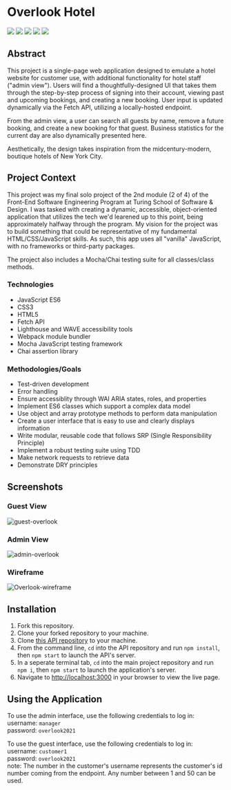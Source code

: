 # Overlook Hotel

<p align="left">
  <img src="https://img.shields.io/badge/JavaScript-F7DF1E?style=for-the-badge&logo=javascript&logoColor=black" />
  <img src="https://img.shields.io/badge/CSS3-1572B6?style=for-the-badge&logo=css3&logoColor=white" />
  <img src="https://img.shields.io/badge/HTML5-E34F26?style=for-the-badge&logo=html5&logoColor=white" />
  <img src="https://img.shields.io/badge/mocha.js-323330?style=for-the-badge&logo=mocha&logoColor=Brown" />
  <img src="https://img.shields.io/badge/chai.js-323330?style=for-the-badge&logo=chai&logoColor=red" />
</p>

## Abstract

This project is a single-page web application designed to emulate a hotel website for customer use, with additional functionality for hotel staff ("admin view"). Users will find a thoughtfully-designed UI that takes them through the step-by-step process of signing into their account, viewing past and upcoming bookings, and creating a new booking. User input is updated dynamically via the Fetch API, utilizing a locally-hosted endpoint. 

From the admin view, a user can search all guests by name, remove a future booking, and create a new booking for that guest. Business statistics for the current day are also dynamically presented here.

Aesthetically, the design takes inspiration from the midcentury-modern, boutique hotels of New York City.

## Project Context

This project was my final solo project of the 2nd module (2 of 4) of the Front-End Software Engineering Program at Turing School of Software & Design. I was tasked with creating a dynamic, accessible, object-oriented application that utilizes the tech we'd learened up to this point, being approximately halfway through the program. My vision for the project was to build something that could be representative of my fundamental HTML/CSS/JavaScript skills. As such, this app uses all "vanilla" JavaScript, with no frameworks or third-party packages.

The project also includes a Mocha/Chai testing suite for all classes/class methods.

### Technologies

- JavaScript ES6
- CSS3
- HTML5
- Fetch API 
- Lighthouse and WAVE accessibility tools 
- Webpack module bundler
- Mocha JavaScript testing framework
- Chai assertion library 

### Methodologies/Goals

- Test-driven development 
- Error handling 
- Ensure accessiblity through WAI ARIA states, roles, and properties 
- Implement ES6 classes which support a complex data model
- Use object and array prototype methods to perform data manipulation
- Create a user interface that is easy to use and clearly displays information
- Write modular, reusable code that follows SRP (Single Responsibility Principle)
- Implement a robust testing suite using TDD
- Make network requests to retrieve data
- Demonstrate DRY principles

## Screenshots

### Guest View
![guest-overlook](https://user-images.githubusercontent.com/108169988/202590796-41440024-d8b5-446a-8900-e28146a13e98.gif)

### Admin View
![admin-overlook](https://user-images.githubusercontent.com/108169988/202590767-2472c90e-8730-43ef-b84e-251b1929ef6d.gif)

### Wireframe
![Overlook-wireframe](https://user-images.githubusercontent.com/108169988/202585214-06d9efcb-b0b0-4e56-820b-ef54e09e3625.png)

## Installation
1. Fork this repository.
2. Clone your forked repository to your machine.
3. Clone [this API repository](https://github.com/turingschool-examples/overlook-api) to your machine.
4. From the command line, `cd` into the API repository and run `npm install`, then `npm start` to launch the API's server.
5. In a seperate terminal tab, `cd` into the main project repository and run `npm i`, then `npm start` to launch the application's server.
6. Navigate to [http://localhost:3000](http://localhost:3000) in your browser to view the live page.

## Using the Application

To use the admin interface, use the following credentials to log in:\
username: `manager`\
password: `overlook2021`

To use the guest interface, use the following credentials to log in:\
username: `customer1`\
password: `overlook2021`\
note: The number in the customer's username represents the customer's id number coming from the endpoint. Any number between 1 and 50 can be used.
